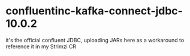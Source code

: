 # confluentinc-kafka-connect-jdbc-10.0.2
it's the official confluent JDBC, uploading JARs here as a workaround to reference it in my Strimzi CR
